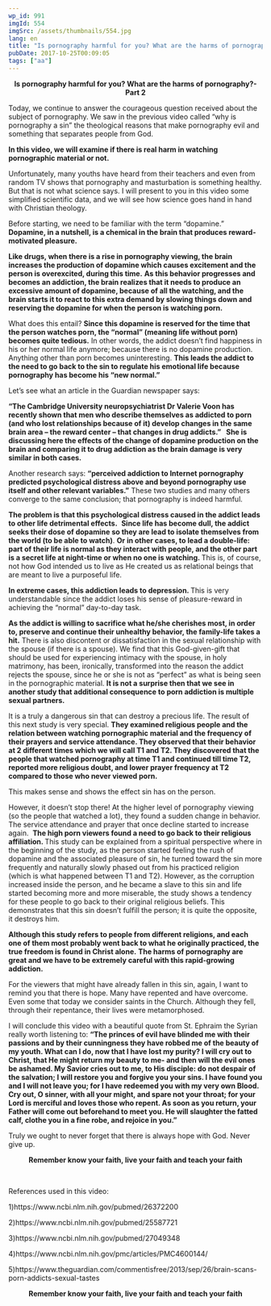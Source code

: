 ```yaml
---
wp_id: 991
imgId: 554
imgSrc: /assets/thumbnails/554.jpg
lang: en
title: "Is pornography harmful for you? What are the harms of pornography?- Part 2"
pubDate: 2017-10-25T00:09:05
tags: ["aa"]
---
```

<!-- page: 6 -->

<p style="text-align: center;"><strong>Is pornography harmful for you? What are the harms of pornography?- Part 2</strong></p>
<p>Today, we continue to answer the courageous question received about the subject of pornography. We saw in the previous video called “why is pornography a sin” the theological reasons that make pornography evil and something that separates people from God.</p>
<p><strong>In this video, we will examine if there is real harm in watching pornographic material or not.</strong></p>
<p>Unfortunately, many youths have heard from their teachers and even from random TV shows that pornography and masturbation is something healthy. But that is not what science says. I will present to you in this video some simplified scientific data, and we will see how science goes hand in hand with Christian theology.</p>
<p>Before starting, we need to be familiar with the term “dopamine.” <strong>Dopamine, in a nutshell, is a chemical in the brain that produces reward-motivated pleasure.</strong></p>
<p><strong>Like drugs, when there is a rise in pornography viewing, the brain increases the production of dopamine which causes excitement and the person is overexcited, during this time.</strong> <strong>As this behavior progresses and becomes an addiction, the brain realizes that it needs to produce an excessive amount of dopamine, because of all the watching, and the brain starts it to react to this extra demand by slowing things down and reserving the dopamine for when the person is watching porn. </strong></p>
<p>What does this entail? <strong>Since this dopamine is reserved for the time that the person watches porn, the “normal” (meaning life without porn) becomes quite tedious.</strong> In other words, the addict doesn’t find happiness in his or her normal life anymore; because there is no dopamine production. Anything other than porn becomes uninteresting. <strong>This leads the addict to the need to go back to the sin to regulate his emotional life because pornography has become his “new normal.”</strong></p>
<p>Let’s see what an article in the Guardian newspaper says:</p>
<p><strong>“The Cambridge University neuropsychiatrist Dr Valerie Voon has recently shown that men who describe themselves as addicted to porn (and who lost relationships because of it) develop changes in the same brain area – the reward center – that changes in drug addicts.”   She is discussing here the effects of the change of dopamine production on the brain and comparing it to drug addiction as the brain damage is very similar in both cases. </strong></p>
<p>Another research says: <strong>“perceived addiction to Internet pornography predicted psychological distress above and beyond pornography use itself and other relevant variables.”</strong> These two studies and many others converge to the same conclusion; that pornography is indeed harmful.</p>
<p><strong>The problem is that this psychological distress caused in the addict leads to other life detrimental effects.</strong>  <strong>Since life has become dull, the addict seeks their dose of dopamine so they are lead to isolate themselves from the world (to be able to watch)</strong>. <strong>Or in other cases, to lead a double-life: part of their life is normal as they interact with people, and the other part is a secret life at night-time or when no one is watching. </strong>This is, of course, not how God intended us to live as He created us as relational beings that are meant to live a purposeful life.</p>
<p><strong>In extreme cases, this addiction leads to depression. </strong>This is very understandable since the addict loses his sense of pleasure-reward in achieving the “normal” day-to-day task.</p>
<p><strong>As the addict is willing to sacrifice what he/she cherishes most, in order to, preserve and continue their unhealthy behavior, the family-life takes a hit.</strong> There is also discontent or dissatisfaction in the sexual relationship with the spouse (if there is a spouse). We find that this God-given-gift that should be used for experiencing intimacy with the spouse, in holy matrimony, has been, ironically, transformed into the reason the addict rejects the spouse, since he or she is not as “perfect” as what is being seen in the pornographic material. <strong>It is not a surprise then that we see in another study that additional consequence to porn addiction is multiple sexual partners.</strong></p>
<p>It is a truly a dangerous sin that can destroy a precious life. The result of this next study is very special. <strong>They examined religious people and the relation between watching pornographic material and the frequency of their prayers and service attendance. They observed that their behavior at 2 different times which we will call T1 and T2. They discovered that the people that watched pornography at time T1 and continued till time T2, reported more religious doubt, and lower prayer frequency at T2 compared to those who never viewed porn. </strong></p>
<p>This makes sense and shows the effect sin has on the person.</p>
<p>However, it doesn’t stop there! At the higher level of pornography viewing (so the people that watched a lot), they found a sudden change in behavior. The service attendance and prayer that once decline started to increase again.  <strong>The high porn viewers found a need to go back to their religious affiliation. </strong>This study can be explained from a spiritual perspective where in the beginning of the study, as the person started feeling the rush of dopamine and the associated pleasure of sin, he turned toward the sin more frequently and naturally slowly phased out from his practiced religion (which is what happened between T1 and T2). However, as the corruption increased inside the person, and he became a slave to this sin and life started becoming more and more miserable, the study shows a tendency for these people to go back to their original religious beliefs. This demonstrates that this sin doesn’t fulfill the person; it is quite the opposite, it destroys him.</p>
<p><strong>Although this study refers to people from different religions, and each one of them most probably went back to what he originally practiced, the true freedom is found in Christ alone.</strong> <strong>The harms of pornography are great and we have to be extremely careful with this rapid-growing addiction.</strong></p>
<p>For the viewers that might have already fallen in this sin, again, I want to remind you that there is hope. Many have repented and have overcome. Even some that today we consider saints in the Church. Although they fell, through their repentance, their lives were metamorphosed.</p>
<p>I will conclude this video with a beautiful quote from St. Ephraim the Syrian really worth listening to: <strong>“The princes of evil have blinded me with their passions and by their cunningness they have robbed me of the beauty of my youth. What can I do, now that I have lost my purity? I will cry out to Christ, that He might return my beauty to me- and then will the evil ones be ashamed. My Savior cries out to me, to His disciple: do not despair of the salvation; I will restore you and forgive you your sins. I have found you and I will not leave you; for I have redeemed you with my very own Blood. Cry out, O sinner, with all your might, and spare not your throat; for your Lord is merciful and loves those who repent. As soon as you return, your Father will come out beforehand to meet you. He will slaughter the fatted calf, clothe you in a fine robe, and rejoice in you.”</strong></p>
<p>Truly we ought to never forget that there is always hope with God. Never give up.</p>
<p style="text-align: center;" align="center"><strong>Remember know your faith, live your faith and teach your faith</strong></p>
<p>&nbsp;</p>
<p>References used in this video:</p>
<p>1)https://www.ncbi.nlm.nih.gov/pubmed/26372200</p>
<p>2)https://www.ncbi.nlm.nih.gov/pubmed/25587721</p>
<p>3)https://www.ncbi.nlm.nih.gov/pubmed/27049348</p>
<p>4)https://www.ncbi.nlm.nih.gov/pmc/articles/PMC4600144/</p>
<p>5)https://www.theguardian.com/commentisfree/2013/sep/26/brain-scans-porn-addicts-sexual-tastes</p>
<p style="text-align: center;"><strong>Remember know your faith, live your faith and teach your faith</strong></p>
